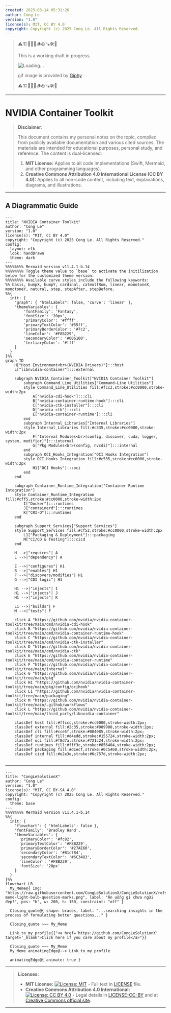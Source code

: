 ```yaml
---
created: 2025-03-14 05:31:26
author: Cong Le
version: "1.0"
license(s): MIT, CC BY 4.0
copyright: Copyright (c) 2025 Cong Le. All Rights Reserved.
---
```




> ⚠️🏗️🚧🦺🧱🪵🪨🪚🛠️👷
> 
> This is a working draft in progress.
> 
> ![Loading...](https://media4.giphy.com/media/v1.Y2lkPTc5MGI3NjExd3EwbGJ6cmphOGFjMjNybzM3eHF5M3psamZmdjh5ZmR5ZGR2eHh0aiZlcD12MV9pbnRlcm5hbF9naWZfYnlfaWQmY3Q9Zw/4NjjHHXoHbb6AmJHSu/giphy.gif)
> 
> gif image is provided by [Giphy](https://giphy.com)
> 
> ⚠️🏗️🚧🦺🧱🪵🪨🪚🛠️👷

----


# NVIDIA Container Toolkit
> **Disclaimer:**
>
> This document contains my personal notes on the topic,
> compiled from publicly available documentation and various cited sources.
> The materials are intended for educational purposes, personal study, and reference.
> The content is dual-licensed:
> 1. **MIT License:** Applies to all code implementations (Swift, Mermaid, and other programming languages).
> 2. **Creative Commons Attribution 4.0 International License (CC BY 4.0):** Applies to all non-code content, including text, explanations, diagrams, and illustrations.
---


## A Diagrammatic Guide 


```mermaid
---
title: "NVIDIA Container Toolkit"
author: "Cong Le"
version: "1.0"
license(s): "MIT, CC BY 4.0"
copyright: "Copyright (c) 2025 Cong Le. All Rights Reserved."
config:
  layout: elk
  look: handDrawn
  theme: dark
---
%%%%%%%% Mermaid version v11.4.1-b.14
%%%%%%%% Toggle theme value to `base` to activate the initilization below for the customized theme version.
%%%%%%%% Available curve styles include the following keywords:
%% basis, bumpX, bumpY, cardinal, catmullRom, linear, monotoneX, monotoneY, natural, step, stepAfter, stepBefore.
%%{
  init: {
    "graph": { "htmlLabels": false, 'curve': 'linear' },
    'themeVariables': {
        'fontFamily': 'Fantasy',
        'fontSize': '20px',
        'primaryColor': '#ffff',
        'primaryTextColor': '#55ff',
        'primaryBorderColor': '#7c2',
        'lineColor': '#F8B229',
        'secondaryColor': '#006100',
        'tertiaryColor': '#fff'
    }
  }
}%%
graph TD
    H["Host Environment<br>(NVIDIA Drivers)"]:::host
    L["libnvidia-container"]:::external

    subgraph NVIDIA_Container_Toolkit["NVIDIA Container Toolkit"]
        subgraph Command_Line_Utilities["Command-Line Utilities"]
        style Command_Line_Utilities fill:#fcc3,stroke:#cc0000,stroke-width:2px
            A["nvidia-cdi-hook"]:::cli
            B["nvidia-container-runtime-hook"]:::cli
            C["nvidia-ctk-installer"]:::cli
            D["nvidia-ctk"]:::cli
            E["nvidia-container-runtime"]:::cli
        end
        subgraph Internal_Libraries["Internal Libraries"]
        style Internal_Libraries fill:#c335,stroke:#cc0000,stroke-width:2px
            F["Internal Modules<br>(config, discover, cuda, logger, system, modifier)"]:::internal
            G["Pkg Modules<br>(config, nvcdi)"]:::internal
        end
        subgraph OCI_Hooks_Integration["OCI Hooks Integration"]
        style OCI_Hooks_Integration fill:#c535,stroke:#cc0000,stroke-width:2px
            H1["OCI Hooks"]:::oci
        end
    end

    subgraph Container_Runtime_Integration["Container Runtime Integration"]
    style Container_Runtime_Integration fill:#cff5,stroke:#cc0000,stroke-width:2px
        I["Docker"]:::runtimes
        J["containerd"]:::runtimes
        K["CRI-O"]:::runtimes
    end

    subgraph Support_Services["Support Services"]
    style Support_Services fill:#cf52,stroke:#cc0000,stroke-width:2px
        L1["Packaging & Deployment"]:::packaging
        M["CI/CD & Testing"]:::cicd
    end

    H -->|"requires"| A
    L -->|"dependency"| A

    E -->|"configures"| H1
    B -->|"enables"| H1
    F -->|"discovers/modifies"| H1
    G -->|"CDI logic"| H1

    H1 -->|"injects"| I
    H1 -->|"injects"| J
    H1 -->|"injects"| K

    L1 -->|"builds"| F
    M -->|"tests"| F

    click A "https://github.com/nvidia/nvidia-container-toolkit/tree/main/cmd/nvidia-cdi-hook"
    click B "https://github.com/nvidia/nvidia-container-toolkit/tree/main/cmd/nvidia-container-runtime-hook"
    click C "https://github.com/nvidia/nvidia-container-toolkit/tree/main/cmd/nvidia-ctk-installer"
    click D "https://github.com/nvidia/nvidia-container-toolkit/tree/main/cmd/nvidia-ctk"
    click E "https://github.com/nvidia/nvidia-container-toolkit/tree/main/cmd/nvidia-container-runtime"
    click F "https://github.com/nvidia/nvidia-container-toolkit/tree/main/internal"
    click G "https://github.com/nvidia/nvidia-container-toolkit/tree/main/pkg"
    click H1 "https://github.com/nvidia/nvidia-container-toolkit/tree/main/pkg/config/ocihook"
    click L1 "https://github.com/nvidia/nvidia-container-toolkit/tree/main/packaging"
    click M "https://github.com/nvidia/nvidia-container-toolkit/tree/main/.github/workflows"
    click L "https://github.com/nvidia/nvidia-container-toolkit/tree/main/third_party/libnvidia-container"

    classDef host fill:#ffccc,stroke:#cc0000,stroke-width:2px;
    classDef external fill:#2c35,stroke:#009900,stroke-width:2px;
    classDef cli fill:#cce5f,stroke:#004085,stroke-width:2px;
    classDef internal fill:#d4edd,stroke:#155724,stroke-width:2px;
    classDef oci fill:#f8d7a,stroke:#721c24,stroke-width:2px;
    classDef runtimes fill:#fff3c,stroke:#856404,stroke-width:2px;
    classDef packaging fill:#d1ecf,stroke:#0c5460,stroke-width:2px;
    classDef cicd fill:#e2e3e,stroke:#6c757d,stroke-width:2px;


```




---

<!-- 
```mermaid
%% Current Mermaid version
info
```  -->


```mermaid
---
title: "CongLeSolutionX"
author: "Cong Le"
version: "1.0"
license(s): "MIT, CC BY-SA 4.0"
copyright: "Copyright (c) 2025 Cong Le. All Rights Reserved."
config:
  theme: base
---
%%%%%%%% Mermaid version v11.4.1-b.14
%%{
  init: {
    'flowchart': { 'htmlLabels': false },
    'fontFamily': 'Bradley Hand',
    'themeVariables': {
      'primaryColor': '#fc82',
      'primaryTextColor': '#F8B229',
      'primaryBorderColor': '#27AE60',
      'secondaryColor': '#81c784',
      'secondaryTextColor': '#6C3483',
      'lineColor': '#F8B229',
      'fontSize': '20px'
    }
  }
}%%
flowchart LR
  My_Meme@{ img: "https://raw.githubusercontent.com/CongLeSolutionX/CongLeSolutionX/refs/heads/main/assets/images/My-meme-light-bulb-question-marks.png", label: "Ăn uống gì chưa ngừi đẹp?", pos: "b", w: 200, h: 150, constraint: "off" }

  Closing_quote@{ shape: braces, label: "...searching insights in the process of formulating better questions..." }

  Closing_quote ~~~ My_Meme
    
  Link_to_my_profile{{"<a href='https://github.com/CongLeSolutionX' target='_blank'>Click here if you care about my profile</a>"}}

  Closing_quote ~~~ My_Meme
  My_Meme animatingEdge@--> Link_to_my_profile
  
  animatingEdge@{ animate: true }

```

---
> **Licenses:**
>
> - **MIT License:**  [![License: MIT](https://img.shields.io/badge/License-MIT-yellow.svg)](LICENSE) - Full text in [LICENSE](LICENSE) file.
> - **Creative Commons Attribution 4.0 International:** [![License: CC BY 4.0](https://licensebuttons.net/l/by/4.0/88x31.png)](LICENSE-CC-BY) - Legal details in [LICENSE-CC-BY](LICENSE-CC-BY) and at [Creative Commons official site](http://creativecommons.org/licenses/by/4.0/).
> 
---
